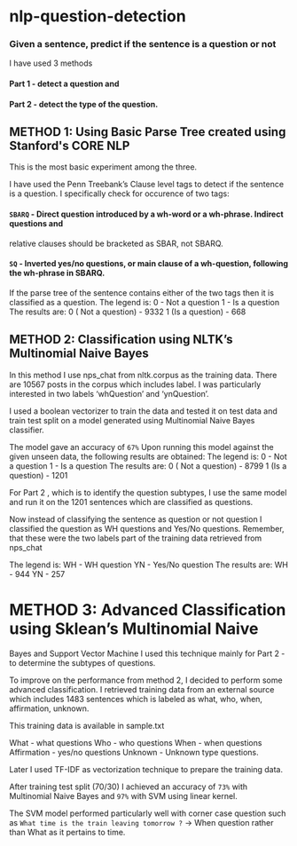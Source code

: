 # nlp-question-detection

### Given a sentence, predict if the sentence is a question or not

I have used 3 methods

#### Part 1 - detect a question and 
#### Part 2 - detect the type of the question.

## METHOD 1: Using Basic Parse Tree created using Stanford's CORE NLP
This is the most basic experiment among the three.

I have used the Penn Treebank’s Clause level tags to detect if the sentence is a question.
I specifically check for occurence of two tags:

#### `SBARQ` - Direct question introduced by a wh-word or a wh-phrase. Indirect questions and
relative clauses should be bracketed as SBAR, not SBARQ.

#### `SQ` - Inverted yes/no questions, or main clause of a wh-question, following the wh-phrase in SBARQ.
If the parse tree of the sentence contains either of the two tags then it is classified as a
question.
The legend is:
0 - Not a question
1 - Is a question
The results are:
0 ( Not a question) - 9332
1 (Is a question) - 668

## METHOD 2: Classification using NLTK’s Multinomial Naive Bayes

In this method I use nps_chat from nltk.corpus as the training data.
There are 10567 posts in the corpus which includes label. I was particularly interested in two labels ‘whQuestion’ and ‘ynQuestion’.

I used a boolean vectorizer to train the data and tested it on test data and train test split on a model generated using Multinomial Naive Bayes classifier.

The model gave an accuracy of `67%`
Upon running this model against the given unseen data, the following results are obtained:
The legend is:
0 - Not a question
1 - Is a question
The results are:
0 ( Not a question) - 8799
1 (Is a question) - 1201

For Part 2 , which is to identify the question subtypes, I use the same model and run it on the 1201 sentences which are classified as questions.

Now instead of classifying the sentence as question or not question I classified the question as WH
questions and Yes/No questions.
Remember, that these were the two labels part of the training data retrieved from nps_chat

The legend is:
WH - WH question
YN - Yes/No question
The results are:
WH - 944
YN - 257

# METHOD 3: Advanced Classification using Sklean’s Multinomial Naive
Bayes and Support Vector Machine
I used this technique mainly for Part 2 - to determine the subtypes of questions.

To improve on the performance from method 2, I decided to perform some advanced classification.
I retrieved training data from an external source which includes 1483 sentences which is labeled as what, who, when, affirmation, unknown.

This training data is available in sample.txt

What - what questions
Who - who questions
When - when questions
Affirmation - yes/no questions
Unknown - Unknown type questions.

Later I used TF-IDF as vectorization technique to prepare the training data.

After training test split (70/30) I achieved an accuracy of `73%` with Multinomial Naive Bayes and
`97%` with SVM using linear kernel.

The SVM model performed particularly well with corner case question such as 
`What time is the train leaving tomorrow ?` -> When question rather than What as it pertains to time.
